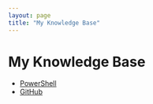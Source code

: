 ```yaml
---
layout: page
title: "My Knowledge Base"
---
```

# My Knowledge Base
- [PowerShell](https://dzmitry-h.github.io/personalbrand/KB_Powershell/)
- [GitHub](https://dzmitry-h.github.io/personalbrand/kb_github/)
